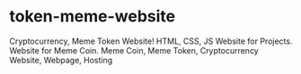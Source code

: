 # token-meme-website
Cryptocurrency, Meme Token Website! HTML, CSS, JS Website for Projects. Website for Meme Coin. Meme Coin, Meme Token, Cryptocurrency Website, Webpage, Hosting
